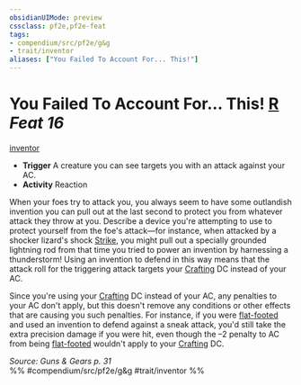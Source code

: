 ```yaml
---
obsidianUIMode: preview
cssclass: pf2e,pf2e-feat
tags:
- compendium/src/pf2e/g&g
- trait/inventor
aliases: ["You Failed To Account For... This!"]
---
```

# You Failed To Account For... This!  [R](../../Rules/core-rulebook/chapter-9-playing-the-game.md#Actions "Reaction") *Feat 16*  
[inventor](../../Rules/traits/inventor-g-g.md)  

- **Trigger** A creature you can see targets you with an attack against your AC.
- **Activity** Reaction

When your foes try to attack you, you always seem to have some outlandish invention you can pull out at the last second to protect you from whatever attack they throw at you. Describe a device you're attempting to use to protect yourself from the foe's attack—for instance, when attacked by a shocker lizard's shock [Strike](../../Rules/actions/strike.md), you might pull out a specially grounded lightning rod from that time you tried to power an invention by harnessing a thunderstorm! Using an invention to defend in this way means that the attack roll for the triggering attack targets your [Crafting](../skills.md#Crafting) DC instead of your AC.

Since you're using your [Crafting](../skills.md#Crafting) DC instead of your AC, any penalties to your AC don't apply, but this doesn't remove any conditions or other effects that are causing you such penalties. For instance, if you were [flat-footed](../../Rules/conditions.md#Flat-footed) and used an invention to defend against a sneak attack, you'd still take the extra precision damage if you were hit, even though the –2 penalty to AC from being [flat-footed](../../Rules/conditions.md#Flat-footed) wouldn't apply to your [Crafting](../skills.md#Crafting) DC.

*Source: Guns & Gears p. 31*  
%% #compendium/src/pf2e/g&g #trait/inventor %%